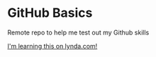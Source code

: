 # GitHub Basics
Remote repo to help me test out my Github skills


[I'm learning this on lynda.com!](http://lynda.com)
